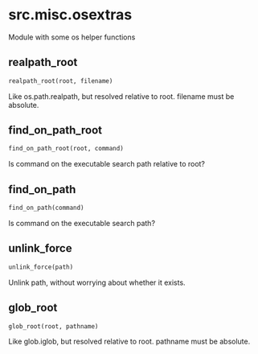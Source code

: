 <h1 id="src.misc.osextras">src.misc.osextras</h1>

Module with some os helper functions
<h2 id="src.misc.osextras.realpath_root">realpath_root</h2>

```python
realpath_root(root, filename)
```
Like os.path.realpath, but resolved relative to root.
filename must be absolute.
<h2 id="src.misc.osextras.find_on_path_root">find_on_path_root</h2>

```python
find_on_path_root(root, command)
```
Is command on the executable search path relative to root?
<h2 id="src.misc.osextras.find_on_path">find_on_path</h2>

```python
find_on_path(command)
```
Is command on the executable search path?
<h2 id="src.misc.osextras.unlink_force">unlink_force</h2>

```python
unlink_force(path)
```
Unlink path, without worrying about whether it exists.
<h2 id="src.misc.osextras.glob_root">glob_root</h2>

```python
glob_root(root, pathname)
```
Like glob.iglob, but resolved relative to root.
pathname must be absolute.
